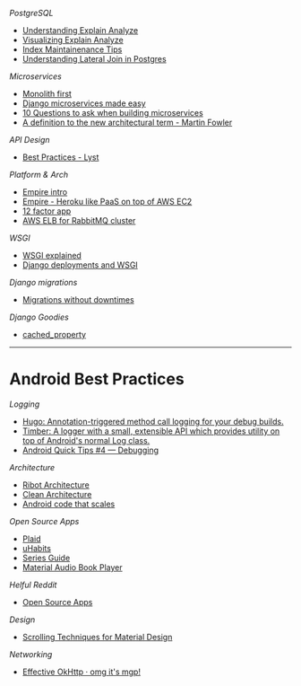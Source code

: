 *PostgreSQL*
* [Understanding Explain Analyze](https://www.depesz.com/tag/explain/)
* [Visualizing Explain Analyze](https://explain.depesz.com/)
* [Index Maintainenance Tips](https://wiki.postgresql.org/wiki/Index_Maintenance)
* [Understanding Lateral Join in Postgres](http://blog.heapanalytics.com/postgresqls-powerful-new-join-type-lateral/)

*Microservices*
* [Monolith first](http://martinfowler.com/bliki/MonolithFirst.html)
* [Django microservices made easy](https://opbeat.com/community/posts/django-microservices-made-easy-by-paul-hallett/)
* [10 Questions to ask when building microservices](https://www.datawire.io/creating-a-microservice-answer-these-10-questions-first/)
* [A definition to the new architectural term - Martin Fowler](http://martinfowler.com/articles/microservices.html)

*API Design*
* [Best Practices - Lyst](https://github.com/lyst/MakingLyst/tree/master/api-best-practices#common-pitfalls)

*Platform & Arch*
* [Empire intro](http://engineering.remind.com/introducing-empire/)
* [Empire - Heroku like PaaS on top of AWS EC2](https://github.com/remind101/empire)
* [12 factor app](http://12factor.net/)
* [AWS ELB for RabbitMQ cluster](https://discuss.zendesk.com/hc/en-us/articles/219939187-Using-Amazon-ELB-with-RabbitMQ)

*WSGI*
* [WSGI explained](https://www.fullstackpython.com/wsgi-servers.html)
* [Django deployments and WSGI](https://docs.djangoproject.com/en/1.9/howto/deployment/wsgi/)

*Django migrations*
* [Migrations without downtimes](http://pankrat.github.io/2015/django-migrations-without-downtimes/)

*Django Goodies*
* [cached_property](http://ericplumb.com/blog/understanding-djangos-cached_property-decorator.html)
 

---

# Android Best Practices
*Logging*
* [Hugo: Annotation-triggered method call logging for your debug builds.](https://github.com/JakeWharton/hugo)
* [Timber: A logger with a small, extensible API which provides utility on top of Android's normal Log class.](https://github.com/JakeWharton/timber)
* [Android Quick Tips #4 — Debugging](https://futurestud.io/blog/android-quick-tips-4-debugging)

*Architecture*
* [Ribot Architecture](https://github.com/ribot/android-boilerplate)
* [Clean Architecture](https://github.com/android10/Android-CleanArchitecture)
* [Android code that scales](http://engineering.remind.com/android-code-that-scales/)

*Open Source Apps*
* [Plaid](https://github.com/nickbutcher/plaid)
* [uHabits](https://github.com/iSoron/uhabits)
* [Series Guide](https://github.com/UweTrottmann/SeriesGuide)
* [Material Audio Book Player](https://github.com/PaulWoitaschek/MaterialAudiobookPlayer)

*Helful Reddit*
* [Open Source Apps](https://www.reddit.com/r/androiddev/comments/4uw6e5/i_would_like_to_study_some_uptodate_open_source/)

*Design*
* [Scrolling Techniques for Material Design](http://code.tutsplus.com/articles/scrolling-techniques-for-material-design--cms-24435)

*Networking*
* [Effective OkHttp · omg it's mgp!](http://omgitsmgp.com/2015/12/02/effective-okhttp/)
